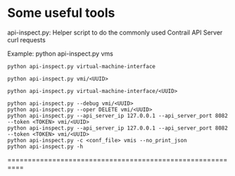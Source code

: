 Some useful tools
==========================================================
api-inspect.py:
    Helper script to do the commonly used Contrail API Server curl 
    requests

Example:
    python api-inspect.py vms
    
    python api-inspect.py virtual-machine-interface
    
    python api-inspect.py vmi/<UUID>
    
    python api-inspect.py virtual-machine-interface/<UUID>
    
    python api-inspect.py --debug vmi/<UUID>
    python api-inspect.py --oper DELETE vmi/<UUID>
    python api-inspect.py --api_server_ip 127.0.0.1 --api_server_port 8082 --token <TOKEN> vmi/<UUID>
    python api-inspect.py --api_server_ip 127.0.0.1 --api_server_port 8082 --token <TOKEN> vmi/<UUID>
    python api-inspect.py -c <conf_file> vmis --no_print_json
    python api-inspect.py -h
==========================================================
